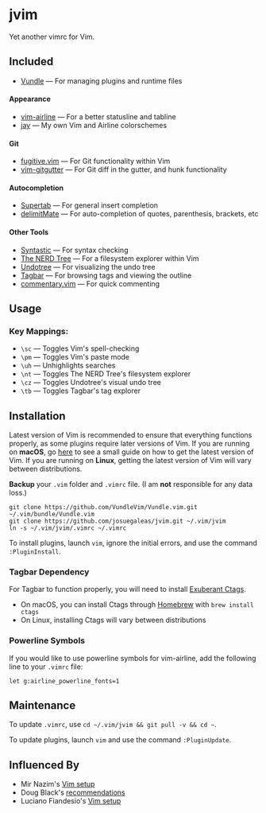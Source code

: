 # jvim
Yet another vimrc for Vim.

## Included
- [Vundle](https://github.com/VundleVim/Vundle.vim) — For managing plugins and runtime files

#### Appearance
- [vim-airline](https://github.com/vim-airline/vim-airline) — For a better statusline and tabline
- [jay](https://github.com/josuegaleas/jay) — My own Vim and Airline colorschemes

#### Git
- [fugitive.vim](https://github.com/tpope/vim-fugitive) — For Git functionality within Vim
- [vim-gitgutter](https://github.com/airblade/vim-gitgutter) — For Git diff in the gutter, and hunk functionality

#### Autocompletion
- [Supertab](https://github.com/ervandew/supertab.git) — For general insert completion
- [delimitMate](https://github.com/Raimondi/delimitMate) — For auto-completion of quotes, parenthesis, brackets, etc

#### Other Tools
- [Syntastic](https://github.com/scrooloose/syntastic) — For syntax checking
- [The NERD Tree](https://github.com/scrooloose/nerdtree.git) — For a filesystem explorer within Vim
- [Undotree](https://github.com/mbbill/undotree) — For visualizing the undo tree
- [Tagbar](https://github.com/majutsushi/tagbar) — For browsing tags and viewing the outline
- [commentary.vim](https://github.com/tpope/vim-commentary) — For quick commenting

## Usage
### Key Mappings:
- `\sc` — Toggles Vim's spell-checking
- `\pm` — Toggles Vim's paste mode
- `\uh` — Unhighlights searches
- `\nt` — Toggles The NERD Tree's filesystem explorer
- `\cz` — Toggles Undotree's visual undo tree
- `\tb` — Toggles Tagbar's tag explorer

## Installation
Latest version of Vim is recommended to ensure that everything functions properly, as some plugins require later versions of Vim. If you are running on **macOS**, go [here](./macOS.md) to see a small guide on how to get the latest version of Vim. If you are running on **Linux**, getting the latest version of Vim will vary between distributions.

**Backup** your `.vim` folder and `.vimrc` file. (I am **not** responsible for any data loss.)
```
git clone https://github.com/VundleVim/Vundle.vim.git ~/.vim/bundle/Vundle.vim
git clone https://github.com/josuegaleas/jvim.git ~/.vim/jvim
ln -s ~/.vim/jvim/.vimrc ~/.vimrc
```
To install plugins, launch `vim`, ignore the initial errors, and use the command `:PluginInstall`.

### Tagbar Dependency
For Tagbar to function properly, you will need to install [Exuberant Ctags](http://ctags.sourceforge.net/).
- On macOS, you can install Ctags through [Homebrew](http://brew.sh/) with `brew install ctags`
- On Linux, installing Ctags will vary between distributions

### Powerline Symbols
If you would like to use powerline symbols for vim-airline, add the following line to your `.vimrc` file:
```
let g:airline_powerline_fonts=1
```

## Maintenance
To update `.vimrc`, use `cd ~/.vim/jvim && git pull -v && cd ~`.

To update plugins, launch `vim` and use the command `:PluginUpdate`.

## Influenced By
- Mir Nazim's [Vim setup](http://mirnazim.org/writings/vim-plugins-i-use/)
- Doug Black's [recommendations](http://dougblack.io/words/a-good-vimrc.html)
- Luciano Fiandesio's [Vim setup](http://www.lucianofiandesio.com/vim-configuration-for-happy-java-coding)

